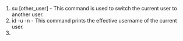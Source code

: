 1. su [other_user] - This command is used to switch the current user to another user.
2. id -u -n - This command prints the effective username of the current user.
3. 
